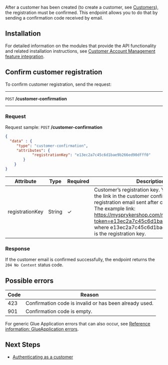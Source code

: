 After a customer has been created (to create a customer, see [Customers](https://documentation.spryker.com/docs/customers)), the registration must be confirmed. This endpoint allows you to do that by sending a confirmation code received by email.

## Installation 
For detailed information on the modules that provide the API functionality and related installation instructions, see [Customer Account Management feature integration](/upcoming-release/docs/customer-account-management-feature-integration).

## Confirm customer registration
To confirm customer registration, send the request:
***
`POST` **/customer-confirmation**
***

### Request

Request sample: `POST` **/customer-confirmation**

```json
{
  "data" : {
     "type": "customer-confirmation",
     "attributes": {
            "registrationKey": "e13ec2a7c45c6d1bae9b266ed90dfff0"
        }
    }
}
```

| Attribute | Type | Required | Description |
| --- | --- | --- | --- |
| registrationKey | String | ✓ | Customer’s registration key. You can get it from the link in the customer confirmation registration email sent after customer creation. The example link: https://mysprykershop.com/register/confirm?token=e13ec2a7c45c6d1bae9b266ed90dfff0, where e13ec2a7c45c6d1bae9b266ed90dfff0 is the registration key. |

### Response
If the customer email is confirmed successfully, the endpoint returns the `204 No Content` status code.

## Possible errors

| Code| Reason |
| --- | --- |
| 423 | Confirmation code is invalid or has been already used. |
| 901 | Confirmation code is empty. |
For generic Glue Application errors that can also occur, see [Reference information: GlueApplication errors](https://documentation.spryker.com/docs/reference-information-glueapplication-errors).

## Next Steps
* [Authenticating as a customer](https://documentation.spryker.com/docs/authenticating-as-a-customer)
